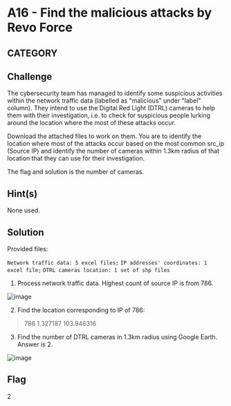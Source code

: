 # A16 - Find the malicious attacks by Revo Force

## CATEGORY

## Challenge

The cybersecurity team has managed to identify some suspicious activities within the network traffic data (labelled as "malicious" under "label" column). They intend to use the Digital Red Light (DTRL) cameras to help them with their investigation, i.e. to check for suspicious people lurking around the location where the most of these attacks occur.

Download the attached files to work on them. You are to identify the location where most of the attacks occur based on the most common src_ip (Source IP) and identify the number of cameras within 1.3km radius of that location that they can use for their investigation.

The flag and solution is the number of cameras.

## Hint(s)

None used.

## Solution

Provided files: 

`Network traffic data: 5 excel files;` `IP addresses' coordinates: 1 excel file;` `DTRL cameras location: 1 set of shp files`

1. Process network traffic data. Highest count of source IP is from 786. 

![image](https://user-images.githubusercontent.com/85567691/146879042-ee8693a7-cadb-42a2-8e1e-793c4e32749b.png)

2. Find the location corresponding to IP of 786:

> 786	1.327187	103.946316

3. Find the number of DTRL cameras in 1.3km radius using Google Earth. Answer is 2.

![image](https://user-images.githubusercontent.com/85567691/146879387-0ae3f771-7886-415f-95d2-4839b9c39941.png)


## Flag

2
